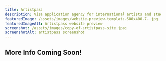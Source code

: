 ```yaml
---
title: Artistpass
description: Visa application agency for international artists and students
featuredImage: /assets/images/website-preview-template-600x400-7-.jpg
featuredImageAlt: Artistpass website preview
screenshot: /assets/images/copy-of-artistpass-site.jpeg
screenshotAlt: artistpass screenshot
---
```

## More Info Coming Soon!